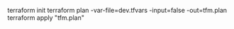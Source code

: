 terraform init
terraform plan -var-file=dev.tfvars -input=false -out=tfm.plan
terraform apply "tfm.plan"